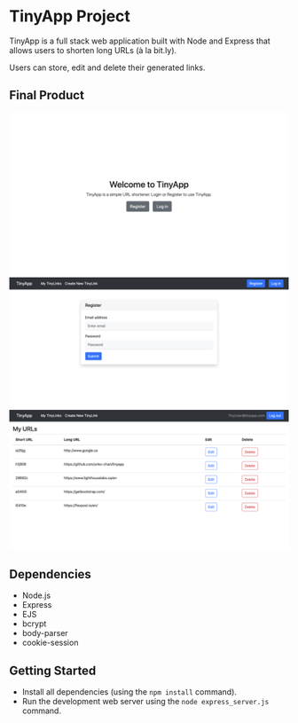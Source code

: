 # TinyApp Project

TinyApp is a full stack web application built with Node and Express that allows users to shorten long URLs (à la bit.ly). 

Users can store, edit and delete their generated links. 

## Final Product

!["Home Page"](https://github.com/unko-chan/tinyapp/blob/master/docs/homepage.png?raw=true)
!["Register Page"](https://github.com/unko-chan/tinyapp/blob/master/docs/registerPage.png?raw=true)
!["User URLs"](https://github.com/unko-chan/tinyapp/blob/master/docs/userUrls.png?raw=true)

## Dependencies

- Node.js
- Express
- EJS
- bcrypt
- body-parser
- cookie-session

## Getting Started

- Install all dependencies (using the `npm install` command).
- Run the development web server using the `node express_server.js` command.
